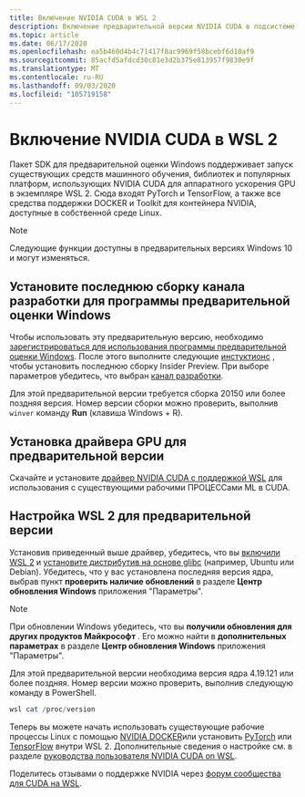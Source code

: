 ```yaml
---
title: Включение NVIDIA CUDA в WSL 2
description: Включение предварительной версии NVIDIA CUDA в подсистеме Windows для Linux
ms.topic: article
ms.date: 06/17/2020
ms.openlocfilehash: ea5b460d4b4c71417f8ac9969f58bcebf6d10af9
ms.sourcegitcommit: 85acfd5afdcd30c81e3d2b375e813957f9830e9f
ms.translationtype: MT
ms.contentlocale: ru-RU
ms.lasthandoff: 09/03/2020
ms.locfileid: "105719158"
---
```

# <a name="enable-nvidia-cuda-in-wsl-2"></a>Включение NVIDIA CUDA в WSL 2

Пакет SDK для предварительной оценки Windows поддерживает запуск существующих средств машинного обучения, библиотек и популярных платформ, использующих NVIDIA CUDA для аппаратного ускорения GPU в экземпляре WSL 2. Сюда входят PyTorch и TensorFlow, а также все средства поддержки DOCKER и Toolkit для контейнера NVIDIA, доступные в собственной среде Linux. 

> [!NOTE]
> Следующие функции доступны в предварительных версиях Windows 10 и могут изменяться.

## <a name="install-the-latest-windows-insider-dev-channel-build"></a>Установите последнюю сборку канала разработки для программы предварительной оценки Windows 

Чтобы использовать эту предварительную версию, необходимо [зарегистрироваться для использования программы предварительной оценки Windows](https://insider.windows.com/getting-started/#register). После этого выполните следующие [инстуктионс](https://insider.windows.com/getting-started/#install) , чтобы установить последнюю сборку Insider Preview. При выборе параметров убедитесь, что выбран [канал разработки](/windows-insider/flight-hub/#active-development-builds-of-windows-10). 

Для этой предварительной версии требуется сборка 20150 или более поздняя версия. Номер версии сборки можно проверить, выполнив `winver` команду **Run** (клавиша Windows + R).

## <a name="install-the-preview-gpu-driver"></a>Установка драйвера GPU для предварительной версии 

Скачайте и установите [драйвер NVIDIA CUDA с поддержкой WSL](https://developer.nvidia.com/cuda/wsl) для использования с существующими рабочими ПРОЦЕССами ML в CUDA. 

## <a name="set-up-wsl-2-for-the-preview"></a>Настройка WSL 2 для предварительной версии 

Установив приведенный выше драйвер, убедитесь, что вы [включили WSL 2](/windows/wsl/install-win10) и [установите дистрибутив на основе glibc](/windows/wsl/install-win10#install-your-linux-distribution-of-choice) (например, Ubuntu или Debian). Убедитесь, что у вас установлена последняя версия ядра, выбрав пункт **проверить наличие обновлений** в разделе **Центр обновления Windows** приложения "Параметры". 

> [!NOTE]
> При обновлении Windows убедитесь, что вы **получили обновления для других продуктов Майкрософт** . Его можно найти в **дополнительных параметрах** в разделе **Центр обновления Windows** приложения "Параметры". 

Для этой предварительной версии необходима версия ядра 4.19.121 или более поздняя. Номер версии можно проверить, выполнив следующую команду в PowerShell. 

```powershell
wsl cat /proc/version
```

Теперь вы можете начать использовать существующие рабочие процессы Linux с помощью [NVIDIA DOCKER](https://github.com/NVIDIA/nvidia-docker)или установить [PyTorch](https://pytorch.org/get-started/locally/) или [TensorFlow](https://www.tensorflow.org/install/gpu) внутри WSL 2. Дополнительные сведения о настройке см. в разделе [руководства пользователя NVIDIA CUDA on WSL](https://docs.nvidia.com/cuda/wsl-user-guide/index.html).

Поделитесь отзывами о поддержке NVIDIA через [форум сообщества для CUDA на WSL](https://forums.developer.nvidia.com/c/accelerated-computing/cuda/cuda-on-windows-subsystem-for-linux-wsl-2/303).
